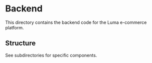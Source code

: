 # Backend

This directory contains the backend code for the Luma e-commerce platform.

## Structure

See subdirectories for specific components.
